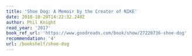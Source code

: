 ```yaml
---
title: 'Shoe Dog: A Memoir by the Creator of NIKE'
date: 2018-10-20T14:22:32.248Z
author: Phil Knight
read_year: '2017'
book_ref_url: 'https://www.goodreads.com/book/show/27220736-shoe-dog'
recommendation: '4'
url: /bookshelf/shoe-dog
---
```


